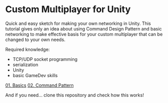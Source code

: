 # Custom Multiplayer for Unity
  Quick and easy sketch for making your own networking in Unity. This tutorial gives only an idea about using Command Design Pattern and basic networking to make effective basis for your custom multiplayer that can be changed to your own needs.

Required knowledge:
- TCP/UDP socket programming
- serialization
- Unity
- basic GameDev skills

[01. Basics](01basics.md)
[02. Command Pattern](02commandPattern.md)

And if you need... clone this repository and check how this works!
